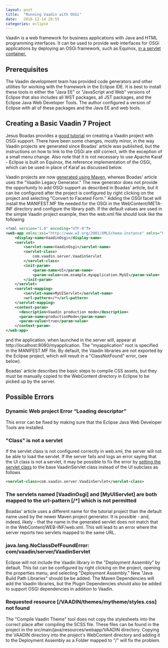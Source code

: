 ```yaml
---
layout: post
title:  "Running Vaadin with OSGi"
date:   2016-12-14 20:55
categories: eclipse
---
```


Vaadin is a web framework for business applications with Java and HTML programming interfaces. It can be used to provide web interfaces for OSGi applications by 
deploying an OSGi framework, such as Equinox, [in a servlet container.][deployment]

## Prerequisites

The Vaadin development team has provided code generators and other utilities for working with the framework in the Eclipse IDE. It is best to install these tools in either the "Java EE" or "JavaScript and Web" versions of Eclipse that also includes all WST packages, all JST packages, and the Eclipse Java Web Developer Tools. The author configured a version of Eclipse with all of these packages and the Java EE and web tools. 

## Creating a Basic Vaadin 7 Project

Jesus Boadas provides a [good tutorial][boadas_2016] on creating a Vaadin project with OSGi support. There have been some changes, mostly minor, in the way Vaadin projects are generated since Boadas' article was published, but the instructions on how to link to the OSGi are still correct, with the exception of a small menu change. Also note that it is not necessary to use Apache Karaf - Eclipse is built on Equinox, the reference implementation of the OSGi, which can be used in place of Karaf as discussed below.

Vaadin projects are now [generated using Maven][generation], whereas Boadas' article uses the "Vaadin Legacy Generator." The new generator does not provide the opportunity to add OSGi support as described in Boadas' article, but it can be configured after the project is configured by right clicking on the project and selecting "Convert to Faceted Form." Adding the OSGI facet will install the MANIFEST.MF file needed for the OSGi in the WebContent/META-INF directory and configure the library path. If the default values are used in the simple Vaadin project example, then the web.xml file should look like the following

```xml
<?xml version="1.0" encoding="UTF-8"?>
<web-app xmlns:xsi="http://www.w3.org/2001/XMLSchema-instance" xmlns="http://java.sun.com/xml/ns/javaee" xsi:schemaLocation="http://java.sun.com/xml/ns/javaee http://java.sun.com/xml/ns/javaee/web-app_3_0.xsd" id="WebApp_ID" version="3.0">
  	<display-name>VaadinOsgi</display-name>
  	<servlet>
    	<servlet-name>VaadinOsgi</servlet-name>
    	<servlet-class>
			com.vaadin.server.VaadinServlet
		</servlet-class>
    	<init-param>
      		<param-name>UI</param-name>
      		<param-value>com.example.myapplication.MyUI</param-value>
    	</init-param>
  	</servlet>
  	<servlet-mapping>
    	<servlet-name>MyUIServlet</servlet-name>
    	<url-pattern>/*</url-pattern>
  	</servlet-mapping>
	<context-param>
	  <description>Vaadin production mode</description>
	  <param-name>productionMode</param-name>
	  <param-value>true</param-value>
	</context-param>    
</web-app>
```

and the application, when launched in the server will, appear at http://localhost:8080/myapplication. The "myapplication" root is specified in the MANIFEST.MF file. By default, the Vaadin libraries are not exported by the Eclipse project, which will result in a "ClassNotFound" error, (see below).

Boadas' article describes the basic steps to compile CSS assets, but they must be manually copied to the WebContent directory in Eclipse to be picked up by the server. 

## Possible Errors

### Dynamic Web project Error “Loading descriptor”

This error can be fixed by making sure that the Eclipse Java Web Developer Tools are installed.

### "Class" is not a servlet

If the servlet class is not configured correctly in web.xml, the server will not be able to load the servlet. If the server fails and logs an error saying that the UI class is not a servlet, it may be possible to fix the error by [setting the servlet class][servletError] to the base VaadinServlet class instead of the UI subclass as follows

```xml
<servlet-class>com.vaadin.server.VaadinServlet</servlet-class>
``` 

### The servlets named [VaadinOsgi] and [MyUIServlet] are both mapped to the url-pattern [/*] which is not permitted

Boadas' article uses a different name for the tutorial project than the default name used by the newer Maven project generator. It is possible - and, indeed, likely - 
that the name in the generated servlet does not match that in the WebContent/WEB-INF/web.xml. This will lead to an error where the server reports two servlets mapped to the same URL.

### java.lang.NoClassDefFoundError: com/vaadin/server/VaadinServlet

Eclipse will not include the Vaadin library in the "Deployment Assembly" by default. This list can be configured by right clicking on the project, opening the properties menu, and selecting "Deployment Assembly." New "Java Build Path Libraries" should be be added. The Maven Dependencies will add the Vaadin libraries, but the Plugin Dependencies should also be added to support OSGi dependencies in addition to Vaadin.

### Requested resource [/VAADIN/themes/mytheme/styles.css] not found

The "Compile Vaadin Theme" tool does not copy the stylesheets into the correct place after compiling the SCSS file. These files can be found in the project in the
src/main/java/resources/webapp/VAADIN directory. Copying the VAADIN directory into the project's WebContent directory and adding it to the Deployment Assembly as a Folder mapped to "/" will fix the problem.

[deployment]: http://www.jayjaybillings.com/thesis/eclipse/2016/12/14/equinox-on-tomcat.html
[servletError]: http://stackoverflow.com/questions/15794473/cannot-run-vaadin-project-in-eclipse-juno-with-tomcat-7-throws-classnotfoundexc
[boadas_2016]: https://examples.javacodegeeks.com/enterprise-java/vaadin/vaadin-osgi-example/
[generation]: https://vaadin.com/docs/-/part/framework/getting-started/getting-started-first-project.html#getting-started.first-project.creation